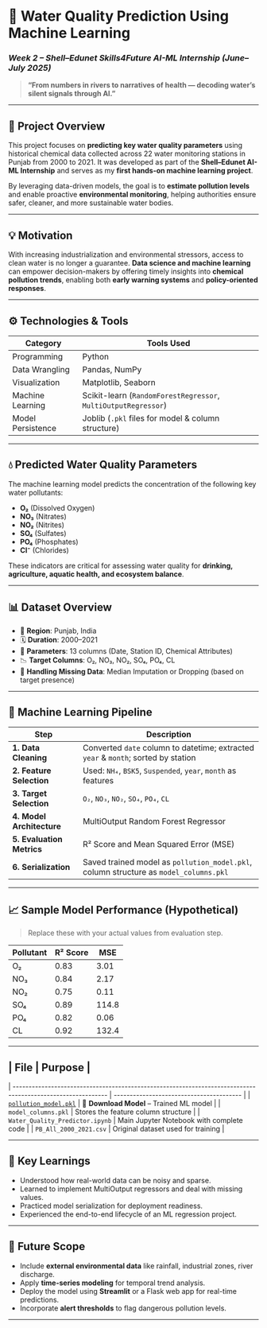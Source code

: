 
# 🌊 Water Quality Prediction Using Machine Learning

### *Week 2 – Shell–Edunet Skills4Future AI-ML Internship (June–July 2025)*

> **“From numbers in rivers to narratives of health — decoding water’s silent signals through AI.”**

---

## 📌 Project Overview

This project focuses on **predicting key water quality parameters** using historical chemical data collected across 22 water monitoring stations in Punjab from 2000 to 2021. It was developed as part of the **Shell–Edunet AI-ML Internship** and serves as my **first hands-on machine learning project**.

By leveraging data-driven models, the goal is to **estimate pollution levels** and enable proactive **environmental monitoring**, helping authorities ensure safer, cleaner, and more sustainable water bodies.

---

## 💡 Motivation

With increasing industrialization and environmental stressors, access to clean water is no longer a guarantee. **Data science and machine learning** can empower decision-makers by offering timely insights into **chemical pollution trends**, enabling both **early warning systems** and **policy-oriented responses**.

---

## ⚙️ Technologies & Tools

| Category          | Tools Used                                                     |
| ----------------- | -------------------------------------------------------------- |
| Programming       | Python                                                         |
| Data Wrangling    | Pandas, NumPy                                                  |
| Visualization     | Matplotlib, Seaborn                                            |
| Machine Learning  | Scikit-learn (`RandomForestRegressor`, `MultiOutputRegressor`) |
| Model Persistence | Joblib (`.pkl` files for model & column structure)             |

---

## 💧 Predicted Water Quality Parameters

The machine learning model predicts the concentration of the following key water pollutants:

* **O₂** (Dissolved Oxygen)
* **NO₃** (Nitrates)
* **NO₂** (Nitrites)
* **SO₄** (Sulfates)
* **PO₄** (Phosphates)
* **Cl⁻** (Chlorides)

These indicators are critical for assessing water quality for **drinking, agriculture, aquatic health, and ecosystem balance**.

---

## 📊 Dataset Overview

* 📍 **Region**: Punjab, India
* 🗓️ **Duration**: 2000–2021
* 🧪 **Parameters**: 13 columns (Date, Station ID, Chemical Attributes)
* 📉 **Target Columns**: O₂, NO₃, NO₂, SO₄, PO₄, CL
* 🔄 **Handling Missing Data**: Median Imputation or Dropping (based on target presence)

---

## 🤖 Machine Learning Pipeline

| Step                      | Description                                                                           |
| ------------------------- | ------------------------------------------------------------------------------------- |
| **1. Data Cleaning**      | Converted `date` column to datetime; extracted `year` & `month`; sorted by station    |
| **2. Feature Selection**  | Used: `NH₄`, `BSK5`, `Suspended`, `year`, `month` as features                         |
| **3. Target Selection**   | `O₂`, `NO₃`, `NO₂`, `SO₄`, `PO₄`, `CL`                                                |
| **4. Model Architecture** | MultiOutput Random Forest Regressor                                                   |
| **5. Evaluation Metrics** | R² Score and Mean Squared Error (MSE)                                                 |
| **6. Serialization**      | Saved trained model as `pollution_model.pkl`, column structure as `model_columns.pkl` |

---

## 📈 Sample Model Performance (Hypothetical)

> Replace these with your actual values from evaluation step.

| Pollutant | R² Score | MSE   |
| --------- | -------- | ----- |
| O₂        | 0.83     | 3.01  |
| NO₃       | 0.84     | 2.17  |
| NO₂       | 0.75     | 0.11  |
| SO₄       | 0.89     | 114.8 |
| PO₄       | 0.82     | 0.06  |
| CL        | 0.92     | 132.4 |

---

## | File                                                                                                        | Purpose                                  |
| ----------------------------------------------------------------------------------------------------------- | ---------------------------------------- |
| [`pollution_model.pkl`](https://drive.google.com/file/d/18RJzu35vyuMgpcAE590u1IaDvHY3-SWq/view?usp=sharing) | 🔗 **Download Model** – Trained ML model |
| `model_columns.pkl`                                                                                         | Stores the feature column structure      |
| `Water_Quality_Predictor.ipynb`                                                                             | Main Jupyter Notebook with complete code |
| `PB_All_2000_2021.csv`                                                                                      | Original dataset used for training       |


---

## 🚀 Key Learnings

* Understood how real-world data can be noisy and sparse.
* Learned to implement MultiOutput regressors and deal with missing values.
* Practiced model serialization for deployment readiness.
* Experienced the end-to-end lifecycle of an ML regression project.

---

## 🔮 Future Scope

* Include **external environmental data** like rainfall, industrial zones, river discharge.
* Apply **time-series modeling** for temporal trend analysis.
* Deploy the model using **Streamlit** or a Flask web app for real-time predictions.
* Incorporate **alert thresholds** to flag dangerous pollution levels.

---

